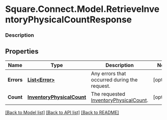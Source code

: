 # Square.Connect.Model.RetrieveInventoryPhysicalCountResponse

### Description



## Properties

Name | Type | Description | Notes
------------ | ------------- | ------------- | -------------
**Errors** | [**List&lt;Error&gt;**](Error.md) | Any errors that occurred during the request. | [optional] 
**Count** | [**InventoryPhysicalCount**](InventoryPhysicalCount.md) | The requested [InventoryPhysicalCount](#type-inventoryphysicalcount). | [optional] 



[[Back to Model list]](../README.md#documentation-for-models) [[Back to API list]](../README.md#documentation-for-api-endpoints) [[Back to README]](../README.md)

